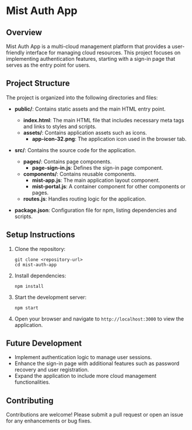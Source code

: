 # Mist Auth App

## Overview
Mist Auth App is a multi-cloud management platform that provides a user-friendly interface for managing cloud resources. This project focuses on implementing authentication features, starting with a sign-in page that serves as the entry point for users.

## Project Structure
The project is organized into the following directories and files:

- **public/**: Contains static assets and the main HTML entry point.
  - **index.html**: The main HTML file that includes necessary meta tags and links to styles and scripts.
  - **assets/**: Contains application assets such as icons.
    - **app-icon-32.png**: The application icon used in the browser tab.

- **src/**: Contains the source code for the application.
  - **pages/**: Contains page components.
    - **page-sign-in.js**: Defines the sign-in page component.
  - **components/**: Contains reusable components.
    - **mist-app.js**: The main application layout component.
    - **mist-portal.js**: A container component for other components or pages.
  - **routes.js**: Handles routing logic for the application.

- **package.json**: Configuration file for npm, listing dependencies and scripts.

## Setup Instructions
1. Clone the repository:
   ```
   git clone <repository-url>
   cd mist-auth-app
   ```

2. Install dependencies:
   ```
   npm install
   ```

3. Start the development server:
   ```
   npm start
   ```

4. Open your browser and navigate to `http://localhost:3000` to view the application.

## Future Development
- Implement authentication logic to manage user sessions.
- Enhance the sign-in page with additional features such as password recovery and user registration.
- Expand the application to include more cloud management functionalities.

## Contributing
Contributions are welcome! Please submit a pull request or open an issue for any enhancements or bug fixes.